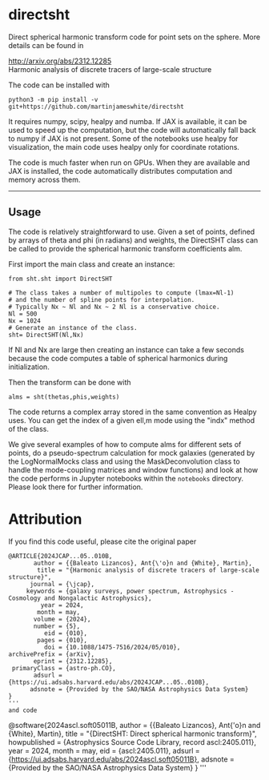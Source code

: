 # directsht

Direct spherical harmonic transform code for point sets on the sphere.
More details can be found in

http://arxiv.org/abs/2312.12285 \
Harmonic analysis of discrete tracers of large-scale structure

The code can be installed with
```
python3 -m pip install -v git+https://github.com/martinjameswhite/directsht
```
It requires numpy, scipy, healpy and numba.  If JAX is available, it can be used to
speed up the computation, but the code will automatically fall back to numpy
if JAX is not present.  Some of the notebooks use healpy for visualization, the
main code uses healpy only for coordinate rotations.

The code is much faster when run on GPUs. When they are available and JAX is installed, the code automatically distributes computation and memory across them.

***

## Usage

The code is relatively straightforward to use.  Given a set of points,
defined by arrays of theta and phi (in radians) and weights, the DirectSHT
class can be called to provide the spherical harmonic transform coefficients
alm.

First import the main class and create an instance:
```
from sht.sht import DirectSHT

# The class takes a number of multipoles to compute (lmax=Nl-1)
# and the number of spline points for interpolation.
# Typically Nx ~ Nl and Nx ~ 2 Nl is a conservative choice.
Nl = 500
Nx = 1024 
# Generate an instance of the class.
sht= DirectSHT(Nl,Nx)
```
If Nl and Nx are large then creating an instance can take a few seconds
because the code computes a table of spherical harmonics during initialization.

Then the transform can be done with
```
alms = sht(thetas,phis,weights)
```
The code returns a complex array stored in the same convention as Healpy
uses.  You can get the index of a given ell,m mode using the "indx" method
of the class.

We give several examples of how to compute alms for different sets of points,
do a pseudo-spectrum calculation for mock galaxies (generated by the LogNormalMocks
class and using the MaskDeconvolution class to handle the mode-coupling matrices
and window functions) and look at how the code performs in Jupyter notebooks within
the `notebooks` directory.  Please look there for further information.

# Attribution
If you find this code useful, please cite the original paper
```
@ARTICLE{2024JCAP...05..010B,
       author = {{Baleato Lizancos}, Ant{\'o}n and {White}, Martin},
        title = "{Harmonic analysis of discrete tracers of large-scale structure}",
      journal = {\jcap},
     keywords = {galaxy surveys, power spectrum, Astrophysics - Cosmology and Nongalactic Astrophysics},
         year = 2024,
        month = may,
       volume = {2024},
       number = {5},
          eid = {010},
        pages = {010},
          doi = {10.1088/1475-7516/2024/05/010},
archivePrefix = {arXiv},
       eprint = {2312.12285},
 primaryClass = {astro-ph.CO},
       adsurl = {https://ui.adsabs.harvard.edu/abs/2024JCAP...05..010B},
      adsnote = {Provided by the SAO/NASA Astrophysics Data System}
}
'''
and code
```
@software{2024ascl.soft05011B,
       author = {{Baleato Lizancos}, Ant{\'o}n and {White}, Martin},
        title = "{DirectSHT: Direct spherical harmonic transform}",
 howpublished = {Astrophysics Source Code Library, record ascl:2405.011},
         year = 2024,
        month = may,
          eid = {ascl:2405.011},
       adsurl = {https://ui.adsabs.harvard.edu/abs/2024ascl.soft05011B},
      adsnote = {Provided by the SAO/NASA Astrophysics Data System}
}
'''


